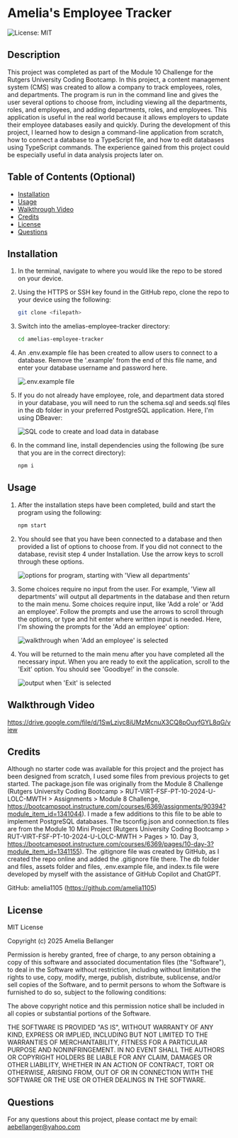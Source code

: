 # Amelia's Employee Tracker

![License: MIT](https://img.shields.io/badge/License-MIT-yellow.svg)

## Description

This project was completed as part of the Module 10 Challenge for the Rutgers University Coding Bootcamp. In this project, a content management system (CMS) was created to allow a company to track employees, roles, and departments. The program is run in the command line and gives the user several options to choose from, including viewing all the departments, roles, and employees, and adding departments, roles, and employees. This application is useful in the real world because it allows employers to update their employee databases easily and quickly. During the development of this project, I learned how to design a command-line application from scratch, how to connect a database to a TypeScript file, and how to edit databases using TypeScript commands. The experience gained from this project could be especially useful in data analysis projects later on.

## Table of Contents (Optional)

- [Installation](#installation)
- [Usage](#usage)
- [Walkthrough Video](#walkthrough-video)
- [Credits](#credits)
- [License](#license)
- [Questions](#questions)

## Installation

1. In the terminal, navigate to where you would like the repo to be stored on your device.

2. Using the HTTPS or SSH key found in the GitHub repo, clone the repo to your device using the following:

    ```sh
    git clone <filepath>
    ```

3. Switch into the amelias-employee-tracker directory:

    ```sh
    cd amelias-employee-tracker
    ```

4. An .env.example file has been created to allow users to connect to a database. Remove the '.example' from the end of this file name, and enter your database username and password here.

    ![.env.example file](./assets/env-file.png)

5. If you do not already have employee, role, and department data stored in your database, you will need to run the schema.sql and seeds.sql files in the db folder in your preferred PostgreSQL application. Here, I'm using DBeaver:

    ![SQL code to create and load data in database](./assets/sql.png)

6. In the command line, install dependencies using the following (be sure that you are in the correct directory):

    ```sh
    npm i
    ```

## Usage

1. After the installation steps have been completed, build and start the program using the following:

    ```sh
    npm start
    ```

2. You should see that you have been connected to a database and then provided a list of options to choose from. If you did not connect to the database, revisit step 4 under Installation. Use the arrow keys to scroll through these options.

    ![options for program, starting with 'View all departments'](./assets/choices.png)

3. Some choices require no input from the user. For example, 'View all departments' will output all departments in the database and then return to the main menu. Some choices require input, like 'Add a role' or 'Add an employee'. Follow the prompts and use the arrows to scroll through the options, or type and hit enter where written input is needed. Here, I'm showing the prompts for the 'Add an employee' option:

    ![walkthrough when 'Add an employee' is selected](./assets/add-employee.png)

4. You will be returned to the main menu after you have completed all the necessary input. When you are ready to exit the application, scroll to the 'Exit' option. You should see 'Goodbye!' in the console.

    ![output when 'Exit' is selected](./assets/exit.png)

## Walkthrough Video

https://drive.google.com/file/d/1SwLziyc8iUMzMcnuX3CQ8pOuyfGYL8qG/view

## Credits

Although no starter code was available for this project and the project has been designed from scratch, I used some files from previous projects to get started. The package.json file was originally from the Module 8 Challenge (Rutgers University Coding Bootcamp > RUT-VIRT-FSF-PT-10-2024-U-LOLC-MWTH > Assignments > Module 8 Challenge, https://bootcampspot.instructure.com/courses/6369/assignments/90394?module_item_id=1341044). I made a few additions to this file to be able to implement PostgreSQL databases. The tsconfig.json and connection.ts files are from the Module 10 Mini Project (Rutgers University Coding Bootcamp > RUT-VIRT-FSF-PT-10-2024-U-LOLC-MWTH > Pages > 10. Day 3, https://bootcampspot.instructure.com/courses/6369/pages/10-day-3?module_item_id=1341155). The .gitignore file was created by GitHub, as I created the repo online and added the .gitignore file there. The db folder and files, assets folder and files, .env.example file, and index.ts file were developed by myself with the assistance of GitHub Copilot and ChatGPT.

GitHub: amelia1105 (https://github.com/amelia1105)

## License

MIT License

Copyright (c) 2025 Amelia Bellanger

Permission is hereby granted, free of charge, to any person obtaining a copy
of this software and associated documentation files (the "Software"), to deal
in the Software without restriction, including without limitation the rights
to use, copy, modify, merge, publish, distribute, sublicense, and/or sell
copies of the Software, and to permit persons to whom the Software is
furnished to do so, subject to the following conditions:

The above copyright notice and this permission notice shall be included in all
copies or substantial portions of the Software.

THE SOFTWARE IS PROVIDED "AS IS", WITHOUT WARRANTY OF ANY KIND, EXPRESS OR
IMPLIED, INCLUDING BUT NOT LIMITED TO THE WARRANTIES OF MERCHANTABILITY,
FITNESS FOR A PARTICULAR PURPOSE AND NONINFRINGEMENT. IN NO EVENT SHALL THE
AUTHORS OR COPYRIGHT HOLDERS BE LIABLE FOR ANY CLAIM, DAMAGES OR OTHER
LIABILITY, WHETHER IN AN ACTION OF CONTRACT, TORT OR OTHERWISE, ARISING FROM,
OUT OF OR IN CONNECTION WITH THE SOFTWARE OR THE USE OR OTHER DEALINGS IN THE
SOFTWARE.

## Questions

For any questions about this project, please contact me by email: aebellanger@yahoo.com